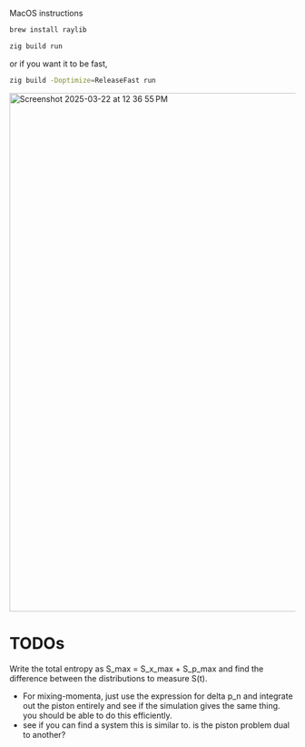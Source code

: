 MacOS instructions

```sh
brew install raylib
```

```sh
zig build run
```

or if you want it to be fast,

```sh
zig build -Doptimize=ReleaseFast run
```

<img width="912" alt="Screenshot 2025-03-22 at 12 36 55 PM" src="https://github.com/user-attachments/assets/5d7654ac-c53c-4898-86d1-0819fced7b08" />

# TODOs

Write the total entropy as S_max = S_x_max + S_p_max and find the difference between the distributions to measure S(t).

* For mixing-momenta, just use the expression for delta p_n and integrate out the piston entirely and see if the simulation gives the same thing. you should be able to do this efficiently.
* see if you can find a system this is similar to. is the piston problem dual to another?
